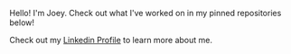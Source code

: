 Hello! I'm Joey. Check out what I've worked on in my pinned repositories below!

Check out my [Linkedin Profile](https://www.linkedin.com/in/josephvmay/) to learn more about me.

<!--
**jo3y49/jo3y49** is a ✨ _special_ ✨ repository because its `README.md` (this file) appears on your GitHub profile.

Here are some ideas to get you started:

- 🔭 I’m currently working on ...
- 🌱 I’m currently learning ...
- 👯 I’m looking to collaborate on ...
- 🤔 I’m looking for help with ...
- 💬 Ask me about ...
- 📫 How to reach me: ...
- 😄 Pronouns: ...
- ⚡ Fun fact: ...
-->
